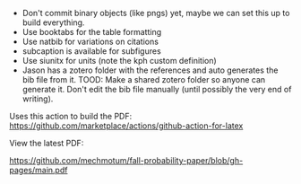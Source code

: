 - Don't commit binary objects (like pngs) yet, maybe we can set this up to
  build everything.
- Use booktabs for the table formatting
- Use natbib for variations on citations
- subcaption is available for subfigures
- Use siunitx for units (note the kph custom definition)
- Jason has a zotero folder with the references and auto generates the bib
  file from it. TOOD: Make a shared zotero folder so anyone can generate it.
  Don't edit the bib file manually (until possibly the very end of writing).

Uses this action to build the PDF: https://github.com/marketplace/actions/github-action-for-latex

View the latest PDF:

https://github.com/mechmotum/fall-probability-paper/blob/gh-pages/main.pdf
